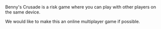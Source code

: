 Benny's Crusade is a risk game where you can play with other players on the same device.

We would like to make this an online multiplayer game if possible.